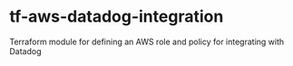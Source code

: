 # tf-aws-datadog-integration
Terraform module for defining an AWS role and policy for integrating with Datadog
